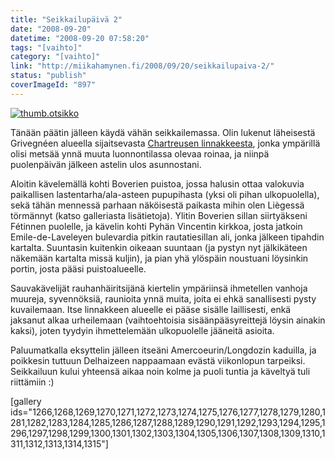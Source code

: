 ```yaml
---
title: "Seikkailupäivä 2"
date: "2008-09-20"
datetime: "2008-09-20 07:58:20"
tags: "[vaihto]"
category: "[vaihto]"
link: "http://miikahamynen.fi/2008/09/20/seikkailupaiva-2/"
status: "publish"
coverImageId: "897"
---
```


[![](http://miikahamynen.fi/wp-content/uploads/2008/09/thumb.otsikko1.jpg "thumb.otsikko")](http://miikahamynen.fi/2008/09/20/seikkailupaiva-2/thumb-otsikko-18/)

Tänään päätin jälleen käydä vähän seikkailemassa. Olin lukenut läheisestä Grivegnéen alueella sijaitsevasta [Chartreusen linnakkeesta](http://www.silentwall.com/ChartreuseI.html), jonka ympärillä olisi metsää ynnä muuta luonnontilassa olevaa roinaa, ja niinpä puolenpäivän jälkeen astelin ulos asunnostani.

Aloitin kävelemällä kohti Boverien puistoa, jossa halusin ottaa valokuvia paikallisen lastentarha/ala-asteen pupupihasta (yksi oli pihan ulkopuolella), sekä tähän mennessä parhaan näköisestä paikasta mihin olen Liègessä törmännyt (katso galleriasta lisätietoja). Ylitin Boverien sillan siirtyäkseni Fétinnen puolelle, ja kävelin kohti Pyhän Vincentin kirkkoa, josta jatkoin Emile-de-Laveleyen bulevardia pitkin rautatiesillan ali, jonka jälkeen tipahdin kartalta. Suuntasin kuitenkin oikeaan suuntaan (ja pystyn nyt jälkikäteen näkemään kartalta missä kuljin), ja pian yhä ylöspäin noustuani löysinkin portin, josta pääsi puistoalueelle.

Sauvakävelijät rauhanhäiritsijänä kiertelin ympäriinsä ihmetellen vanhoja muureja, syvennöksiä, raunioita ynnä muita, joita ei ehkä sanallisesti pysty kuvailemaan. Itse linnakkeen alueelle ei pääse sisälle laillisesti, enkä jaksanut alkaa urheilemaan (vaihtoehtoisia sisäänpääsyreittejä löysin ainakin kaksi), joten tyydyin ihmettelemään ulkopuolelle jääneitä asioita.

Paluumatkalla eksyttelin jälleen itseäni Amercoeurin/Longdozin kaduilla, ja poikkesin tuttuun Delhaizeen nappaamaan evästä viikonlopun tarpeiksi. Seikkailuun kului yhteensä aikaa noin kolme ja puoli tuntia ja käveltyä tuli riittämiin :)

\[gallery ids="1266,1268,1269,1270,1271,1272,1273,1274,1275,1276,1277,1278,1279,1280,1281,1282,1283,1284,1285,1286,1287,1288,1289,1290,1291,1292,1293,1294,1295,1296,1297,1298,1299,1300,1301,1302,1303,1304,1305,1306,1307,1308,1309,1310,1311,1312,1313,1314,1315"\]
